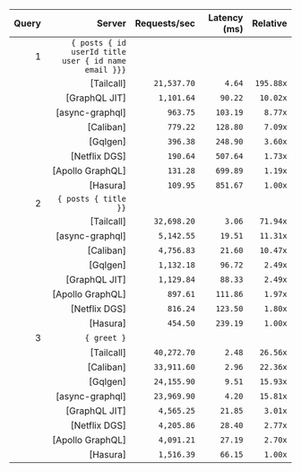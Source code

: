 <!-- PERFORMANCE_RESULTS_START -->

| Query | Server | Requests/sec | Latency (ms) | Relative |
|-------:|--------:|--------------:|--------------:|---------:|
| 1 | `{ posts { id userId title user { id name email }}}` |
|| [Tailcall] | `21,537.70` | `4.64` | `195.88x` |
|| [GraphQL JIT] | `1,101.64` | `90.22` | `10.02x` |
|| [async-graphql] | `963.75` | `103.19` | `8.77x` |
|| [Caliban] | `779.22` | `128.80` | `7.09x` |
|| [Gqlgen] | `396.38` | `248.90` | `3.60x` |
|| [Netflix DGS] | `190.64` | `507.64` | `1.73x` |
|| [Apollo GraphQL] | `131.28` | `699.89` | `1.19x` |
|| [Hasura] | `109.95` | `851.67` | `1.00x` |
| 2 | `{ posts { title }}` |
|| [Tailcall] | `32,698.20` | `3.06` | `71.94x` |
|| [async-graphql] | `5,142.55` | `19.51` | `11.31x` |
|| [Caliban] | `4,756.83` | `21.60` | `10.47x` |
|| [Gqlgen] | `1,132.18` | `96.72` | `2.49x` |
|| [GraphQL JIT] | `1,129.84` | `88.33` | `2.49x` |
|| [Apollo GraphQL] | `897.61` | `111.86` | `1.97x` |
|| [Netflix DGS] | `816.24` | `123.50` | `1.80x` |
|| [Hasura] | `454.50` | `239.19` | `1.00x` |
| 3 | `{ greet }` |
|| [Tailcall] | `40,272.70` | `2.48` | `26.56x` |
|| [Caliban] | `33,911.60` | `2.96` | `22.36x` |
|| [Gqlgen] | `24,155.90` | `9.51` | `15.93x` |
|| [async-graphql] | `23,969.90` | `4.20` | `15.81x` |
|| [GraphQL JIT] | `4,565.25` | `21.85` | `3.01x` |
|| [Netflix DGS] | `4,205.86` | `28.40` | `2.77x` |
|| [Apollo GraphQL] | `4,091.21` | `27.19` | `2.70x` |
|| [Hasura] | `1,516.39` | `66.15` | `1.00x` |

<!-- PERFORMANCE_RESULTS_END -->
